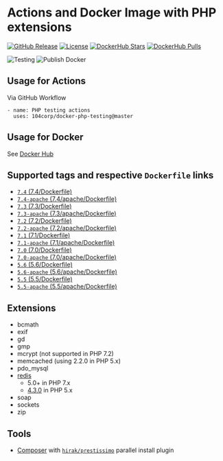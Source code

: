 # Actions and Docker Image with PHP extensions

[![GitHub Release](https://img.shields.io/github/tag/104corp/docker-php-testing.svg)](https://github.com/104corp/docker-php-testing/releases)
[![License](https://img.shields.io/badge/license-MIT-brightgreen.svg)](LICENSE)
[![DockerHub Stars](https://img.shields.io/docker/stars/104corp/php-testing.svg)](https://hub.docker.com/r/104corp/php-testing/)
[![DockerHub Pulls](https://img.shields.io/docker/pulls/104corp/php-testing.svg)](https://hub.docker.com/r/104corp/php-testing/)

![Testing](https://github.com/104corp/docker-php-testing/workflows/Testing/badge.svg)
![Publish Docker](https://github.com/104corp/docker-php-testing/workflows/Publish%20Docker/badge.svg)

## Usage for Actions

Via GitHub Workflow

```
- name: PHP testing actions
  uses: 104corp/docker-php-testing@master
```

## Usage for Docker

See [Docker Hub](https://hub.docker.com/r/104corp/php-testing/)

## Supported tags and respective `Dockerfile` links

* [`7.4` (7.4/Dockerfile)](https://github.com/104corp/docker-php-testing/blob/master/7.4/Dockerfile)
* [`7.4-apache` (7.4/apache/Dockerfile)](https://github.com/104corp/docker-php-testing/blob/master/7.4/apache/Dockerfile)
* [`7.3` (7.3/Dockerfile)](https://github.com/104corp/docker-php-testing/blob/master/7.3/Dockerfile)
* [`7.3-apache` (7.3/apache/Dockerfile)](https://github.com/104corp/docker-php-testing/blob/master/7.3/apache/Dockerfile)
* [`7.2` (7.2/Dockerfile)](https://github.com/104corp/docker-php-testing/blob/master/7.2/Dockerfile)
* [`7.2-apache` (7.2/apache/Dockerfile)](https://github.com/104corp/docker-php-testing/blob/master/7.2/apache/Dockerfile)
* [`7.1` (7.1/Dockerfile)](https://github.com/104corp/docker-php-testing/blob/master/7.1/Dockerfile)
* [`7.1-apache` (7.1/apache/Dockerfile)](https://github.com/104corp/docker-php-testing/blob/master/7.1/apache/Dockerfile)
* [`7.0` (7.0/Dockerfile)](https://github.com/104corp/docker-php-testing/blob/master/7.0/Dockerfile)
* [`7.0-apache` (7.0/apache/Dockerfile)](https://github.com/104corp/docker-php-testing/blob/master/7.0/apache/Dockerfile)
* [`5.6` (5.6/Dockerfile)](https://github.com/104corp/docker-php-testing/blob/master/5.6/Dockerfile)
* [`5.6-apache` (5.6/apache/Dockerfile)](https://github.com/104corp/docker-php-testing/blob/master/5.6/apache/Dockerfile)
* [`5.5` (5.5/Dockerfile)](https://github.com/104corp/docker-php-testing/blob/master/5.5/Dockerfile)
* [`5.5-apache` (5.5/apache/Dockerfile)](https://github.com/104corp/docker-php-testing/blob/master/5.5/apache/Dockerfile)

## Extensions

* bcmath
* exif
* gd
* gmp
* mcrypt (not supported in PHP 7.2)
* memcached (using 2.2.0 in PHP 5.x)
* pdo_mysql
* [redis](https://pecl.php.net/package/redis)
  + 5.0+ in PHP 7.x
  + [4.3.0](https://pecl.php.net/package/redis/4.3.0) in PHP 5.x
* soap
* sockets
* zip

## Tools

* [Composer](https://getcomposer.org/) with [`hirak/prestissimo`](https://github.com/hirak/prestissimo) parallel install plugin
